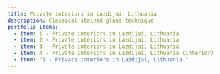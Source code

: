 ```yaml
---
title: Private interiors in Lazdijai, Lithuania
description: Classical stained glass technique
portfolio_items:
  - item: 1 - Private interiors in Lazdijai, Lithuania
  - item: 2 - Private interiors in Lazdijai, Lithuania
  - item: 3 - Private interiors in Lazdijai, Lithuania
  - item: 4 - Private interiors in Lazdijai, Lithuania (interior)
  - item: "1 - Private interiors in Lazdijai, Lithuania "
---
```

